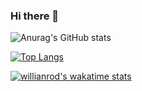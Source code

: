 ### Hi there 👋

<!--
**nhzraa/nhzraa** is a ✨ _special_ ✨ repository because its `README.md` (this file) appears on your GitHub profile.

Here are some ideas to get you started:

- 🔭 I’m currently working on ...
- 🌱 I’m currently learning ...
- 👯 I’m looking to collaborate on ...
- 🤔 I’m looking for help with ...
- 💬 Ask me about ...
- 📫 How to reach me: ...
- 😄 Pronouns: ...
- ⚡ Fun fact: ...
-->

![Anurag's GitHub stats](https://github-readme-stats.vercel.app/api?username=nhzraa&count_private=true)

[![Top Langs](https://github-readme-stats.vercel.app/api/top-langs/?username=nhzraa&layout=compact)](https://github.com/nhzraa/github-readme-stats)

[![willianrod's wakatime stats](https://github-readme-stats.vercel.app/api/wakatime?username=willianrod)](https://github.com/nhzraa/github-readme-stats)
